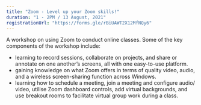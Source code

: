 ```yaml
---
title: "Zoom - Level up your Zoom skills!"
duration: "1 - 2PM / 13 August, 2021"
registrationUrl: "https://forms.gle/rBiUAWT2X12MfNQy6"
---
```


A workshop on using Zoom to conduct online classes. Some of the key components of the workshop include:

- learning to record sessions, collaborate on projects, and share or annotate on one another’s screens, all with one easy-to-use platform.
- gaining knowledge on what Zoom offers in terms of quality video, audio, and a wireless screen-sharing function across Windows.
- learning how to schedule a meeting, join a meeting and configure audio/ video, utilise Zoom dashboard controls, add virtual backgrounds, and use breakout rooms to facilitate virtual group work during a class.